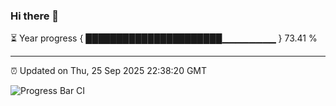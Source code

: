 ### Hi there 👋

⏳ Year progress { ██████████████████████▁▁▁▁▁▁▁▁ } 73.41 %

---

⏰ Updated on Thu, 25 Sep 2025 22:38:20 GMT

![Progress Bar CI](https://github.com/IshwaranRudhara/GIT-ACTION/workflows/Progress%20Bar%20CI/badge.svg)
